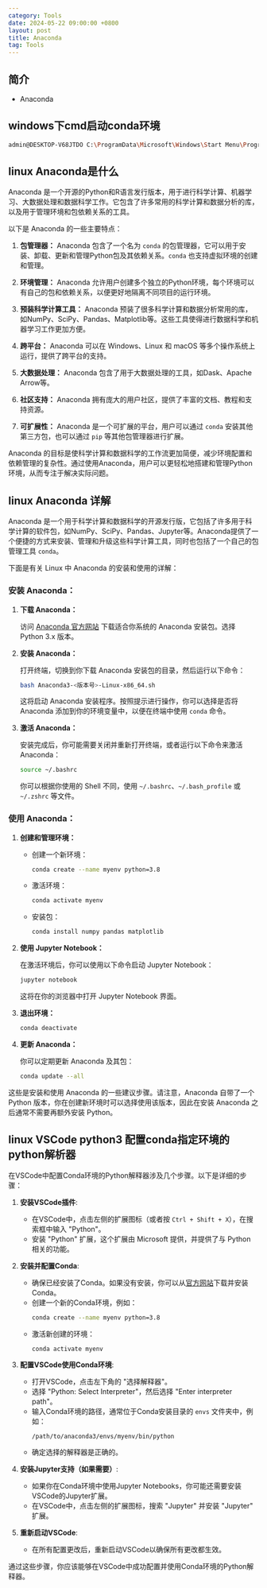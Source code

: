 ```yaml
---
category: Tools
date: 2024-05-22 09:00:00 +0800
layout: post
title: Anaconda
tag: Tools
---
```

## 简介

+ Anaconda

## windows下cmd启动conda环境

```bash
admin@DESKTOP-V68JTDO C:\ProgramData\Microsoft\Windows\Start Menu\Programs\Anaconda (anaconda3)>".\Anaconda Prompt.lnk"
```

## linux Anaconda是什么

Anaconda 是一个开源的Python和R语言发行版本，用于进行科学计算、机器学习、大数据处理和数据科学工作。它包含了许多常用的科学计算和数据分析的库，以及用于管理环境和包依赖关系的工具。

以下是 Anaconda 的一些主要特点：

1. **包管理器：** Anaconda 包含了一个名为 `conda` 的包管理器，它可以用于安装、卸载、更新和管理Python包及其依赖关系。`conda` 也支持虚拟环境的创建和管理。

2. **环境管理：** Anaconda 允许用户创建多个独立的Python环境，每个环境可以有自己的包和依赖关系，以便更好地隔离不同项目的运行环境。

3. **预装科学计算工具：** Anaconda 预装了很多科学计算和数据分析常用的库，如NumPy、SciPy、Pandas、Matplotlib等。这些工具使得进行数据科学和机器学习工作更加方便。

4. **跨平台：** Anaconda 可以在 Windows、Linux 和 macOS 等多个操作系统上运行，提供了跨平台的支持。

5. **大数据处理：** Anaconda 包含了用于大数据处理的工具，如Dask、Apache Arrow等。

6. **社区支持：** Anaconda 拥有庞大的用户社区，提供了丰富的文档、教程和支持资源。

7. **可扩展性：** Anaconda 是一个可扩展的平台，用户可以通过 `conda` 安装其他第三方包，也可以通过 `pip` 等其他包管理器进行扩展。

Anaconda 的目标是使科学计算和数据科学的工作流更加简便，减少环境配置和依赖管理的复杂性。通过使用Anaconda，用户可以更轻松地搭建和管理Python环境，从而专注于解决实际问题。

## linux Anaconda 详解

Anaconda 是一个用于科学计算和数据科学的开源发行版，它包括了许多用于科学计算的软件包，如NumPy、SciPy、Pandas、Jupyter等。Anaconda提供了一个便捷的方式来安装、管理和升级这些科学计算工具，同时也包括了一个自己的包管理工具 `conda`。

下面是有关 Linux 中 Anaconda 的安装和使用的详解：

### 安装 Anaconda：

1. **下载 Anaconda：**

   访问 [Anaconda 官方网站](https://www.anaconda.com/products/distribution) 下载适合你系统的 Anaconda 安装包。选择 Python 3.x 版本。

2. **安装 Anaconda：**

   打开终端，切换到你下载 Anaconda 安装包的目录，然后运行以下命令：

   ```bash
   bash Anaconda3-<版本号>-Linux-x86_64.sh
   ```

   这将启动 Anaconda 安装程序。按照提示进行操作，你可以选择是否将 Anaconda 添加到你的环境变量中，以便在终端中使用 `conda` 命令。

3. **激活 Anaconda：**

   安装完成后，你可能需要关闭并重新打开终端，或者运行以下命令来激活 Anaconda：

   ```bash
   source ~/.bashrc
   ```

   你可以根据你使用的 Shell 不同，使用 `~/.bashrc`、`~/.bash_profile` 或 `~/.zshrc` 等文件。

### 使用 Anaconda：

1. **创建和管理环境：**

   - 创建一个新环境：

     ```bash
     conda create --name myenv python=3.8
     ```

   - 激活环境：

     ```bash
     conda activate myenv
     ```

   - 安装包：

     ```bash
     conda install numpy pandas matplotlib
     ```

2. **使用 Jupyter Notebook：**

   在激活环境后，你可以使用以下命令启动 Jupyter Notebook：

   ```bash
   jupyter notebook
   ```

   这将在你的浏览器中打开 Jupyter Notebook 界面。

3. **退出环境：**

   ```bash
   conda deactivate
   ```

4. **更新 Anaconda：**

   你可以定期更新 Anaconda 及其包：

   ```bash
   conda update --all
   ```

这些是安装和使用 Anaconda 的一些建议步骤。请注意，Anaconda 自带了一个 Python 版本，你在创建新环境时可以选择使用该版本，因此在安装 Anaconda 之后通常不需要再额外安装 Python。

## linux VSCode python3 配置conda指定环境的python解析器

在VSCode中配置Conda环境的Python解释器涉及几个步骤。以下是详细的步骤：

1. **安装VSCode插件**:
   - 在VSCode中，点击左侧的扩展图标（或者按 `Ctrl + Shift + X`），在搜索框中输入 "Python"。
   - 安装 "Python" 扩展，这个扩展由 Microsoft 提供，并提供了与 Python 相关的功能。

2. **安装并配置Conda**:
   - 确保已经安装了Conda。如果没有安装，你可以从[官方网站](https://docs.conda.io/projects/conda/en/latest/user-guide/install/index.html)下载并安装Conda。
   - 创建一个新的Conda环境，例如：
     ```bash
     conda create --name myenv python=3.8
     ```
   - 激活新创建的环境：
     ```bash
     conda activate myenv
     ```

3. **配置VSCode使用Conda环境**:
   - 打开VSCode，点击左下角的 "选择解释器"。
   - 选择 "Python: Select Interpreter"，然后选择 "Enter interpreter path"。
   - 输入Conda环境的路径，通常位于Conda安装目录的 `envs` 文件夹中，例如：
     ```
     /path/to/anaconda3/envs/myenv/bin/python
     ```
   - 确定选择的解释器是正确的。

4. **安装Jupyter支持（如果需要）**:
   - 如果你在Conda环境中使用Jupyter Notebooks，你可能还需要安装VSCode的Jupyter扩展。
   - 在VSCode中，点击左侧的扩展图标，搜索 "Jupyter" 并安装 "Jupyter" 扩展。

5. **重新启动VSCode**:
   - 在所有配置更改后，重新启动VSCode以确保所有更改都生效。

通过这些步骤，你应该能够在VSCode中成功配置并使用Conda环境的Python解释器。